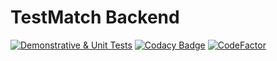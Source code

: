 # TestMatch Backend

[![Demonstrative & Unit Tests](https://github.com/LiamBlake/TestMatch-Backend/actions/workflows/autotest.yml/badge.svg?branch=master)](https://github.com/LiamBlake/TestMatch-Backend/actions/workflows/autotest.yml) [![Codacy Badge](https://app.codacy.com/project/badge/Grade/f6f55f2a99bf40ceb541b5351616e77c)](https://www.codacy.com/gh/LiamBlake/TestMatch-Backend/dashboard?utm_source=github.com&amp;utm_medium=referral&amp;utm_content=LiamBlake/TestMatch-Backend&amp;utm_campaign=Badge_Grade) [![CodeFactor](https://www.codefactor.io/repository/github/liamblake/testmatch-backend/badge)](https://www.codefactor.io/repository/github/liamblake/testmatch-backend)
